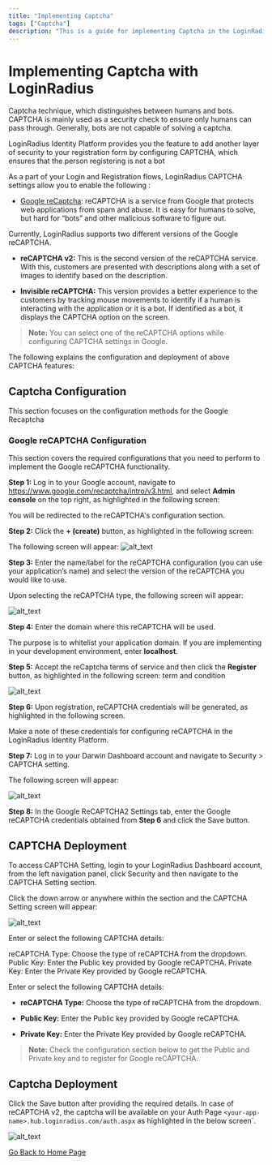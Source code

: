 ```yaml
---
title: "Implementing Captcha"
tags: ["Captcha"]
description: "This is a guide for implementing Captcha in the LoginRadius Identity Platform."
---
```

# Implementing Captcha with LoginRadius

Captcha technique, which distinguishes between humans and bots. CAPTCHA is mainly used as a security check to ensure only humans can pass through. Generally, bots are not capable of solving a captcha.

LoginRadius Identity Platform provides you the feature to add another layer of security to your registration form by configuring CAPTCHA, which ensures that the person registering is not a bot

As a part of your Login and Registration flows, LoginRadius CAPTCHA settings allow you to enable the following :

* [Google reCaptcha](#Google-reCAPTCHA-configuration): reCAPTCHA is a service from Google that protects web applications from spam and abuse. It is easy for humans to solve, but hard for “bots” and other malicious software to figure out.

Currently, LoginRadius supports two different versions of the Google reCAPTCHA.

* **reCAPTCHA v2:** This is the second version of the reCAPTCHA service. With this, customers are presented with descriptions along with a set of images to identify based on the description.

* **Invisible reCAPTCHA:** This version provides a better experience to the customers by tracking mouse movements to identify if a human is interacting with the application or it is a bot. If identified as a bot, it displays the CAPTCHA option on the screen.

> **Note:** You can select one of the reCAPTCHA options while configuring CAPTCHA settings in Google.

The following explains the configuration and deployment of above CAPTCHA features:

## Captcha Configuration

This section focuses on the configuration methods for the Google Recaptcha



### Google reCAPTCHA Configuration

This section covers the required configurations that you need to perform to implement the Google reCAPTCHA functionality.

**Step 1:** Log in to your Google account, navigate to https://www.google.com/recaptcha/intro/v3.html, and select **Admin console** on the top right, as highlighted in the following screen:

You will be redirected to the reCAPTCHA's configuration section.

**Step 2:** Click the **+ (create)** button, as highlighted in the following screen:

The following screen will appear:
![alt_text](/images/add-site.png "image_tooltip")

**Step 3:** Enter the name/label for the reCAPTCHA configuration (you can use your application’s name) and select the version of the reCAPTCHA you would like to use.

Upon selecting the reCAPTCHA type, the following screen will appear:

![alt_text](/images/keys.png "image_tooltip")

**Step 4:** Enter the domain where this reCAPTCHA will be used.

The purpose is to whitelist your application domain. If you are implementing in your development environment, enter **localhost**.

**Step 5:** Accept the reCaptcha terms of service and then click the **Register** button, as highlighted in the following screen:
term and condition

![alt_text](/images/register.png "image_tooltip")

**Step 6:** Upon registration, reCAPTCHA credentials will be generated, as highlighted in the following screen.

Make a note of these credentials for configuring reCAPTCHA in the LoginRadius Identity Platform.

**Step 7:** Log in to your Darwin Dashboard account and navigate to Security > CAPTCHA setting.

The following screen will appear:

![alt_text](/images/credentials.png "image_tooltip")

**Step 8:** In the Google ReCAPTCHA2 Settings tab, enter the Google reCAPTCHA credentials obtained from **Step 6** and click the Save button.

## CAPTCHA Deployment

To access CAPTCHA Setting, login to your LoginRadius Dashboard account, from the left navigation panel, click Security and then navigate to the CAPTCHA Setting section.

Click the down arrow or anywhere within the section and the CAPTCHA Setting screen will appear:

![alt_text](/images/captcha-setting.png "image_tooltip")

Enter or select the following CAPTCHA details:

reCAPTCHA Type: Choose the type of reCAPTCHA from the dropdown.
Public Key: Enter the Public key provided by Google reCAPTCHA.
Private Key: Enter the Private Key provided by Google reCAPTCHA.


Enter or select the following CAPTCHA details:

* **reCAPTCHA Type:** Choose the type of reCAPTCHA from the dropdown.

* **Public Key:** Enter the Public key provided by Google reCAPTCHA.

* **Private Key:** Enter the Private Key provided by Google reCAPTCHA.

> **Note:** Check the configuration section below to get the Public and Private key and to register for Google reCAPTCHA.

## Captcha Deployment



Click the Save button after providing the required details. In case of reCAPTCHA v2, the captcha will be available on your Auth Page `<your-app-name>.hub.loginradius.com/auth.aspx` as highlighted in the below screen`.


![alt_text](/images/auth-captcha.png "image_tooltip")



[Go Back to Home Page](https://lr-developer-docs.netlify.app)

